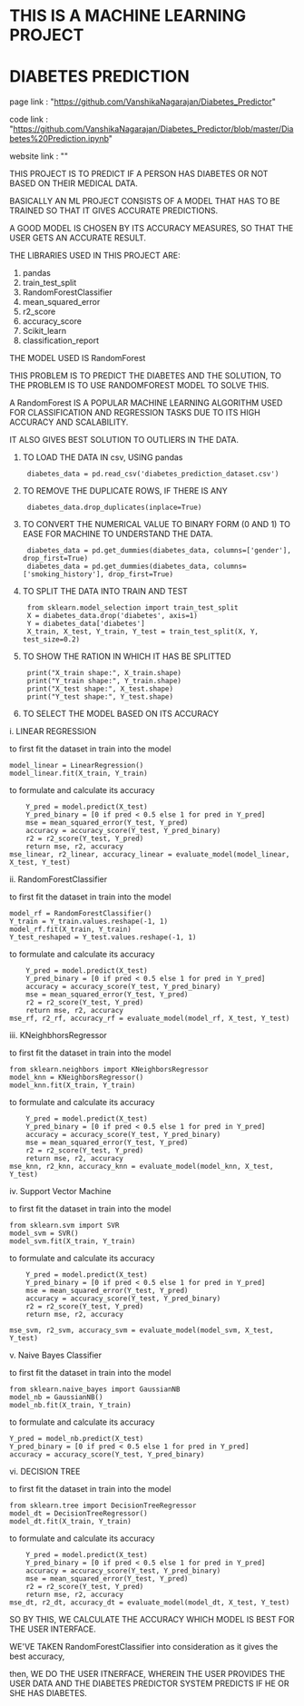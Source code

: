 # THIS IS A MACHINE LEARNING PROJECT

# DIABETES PREDICTION

page link :  "https://github.com/VanshikaNagarajan/Diabetes_Predictor"

code link : "https://github.com/VanshikaNagarajan/Diabetes_Predictor/blob/master/Diabetes%20Prediction.ipynb"

website link : ""


THIS PROJECT IS TO PREDICT IF A PERSON HAS DIABETES OR NOT BASED ON THEIR MEDICAL DATA.

BASICALLY AN ML PROJECT CONSISTS OF A MODEL THAT HAS TO BE TRAINED SO THAT IT GIVES ACCURATE PREDICTIONS. 

A GOOD MODEL IS CHOSEN BY ITS ACCURACY MEASURES, SO THAT THE USER GETS AN ACCURATE RESULT.

THE LIBRARIES USED IN THIS PROJECT ARE:

1. pandas
2. train_test_split
3. RandomForestClassifier
4. mean_squared_error
5. r2_score
6. accuracy_score
7. Scikit_learn
8. classification_report

THE MODEL USED IS RandomForest

THIS PROBLEM IS TO PREDICT THE DIABETES
AND THE SOLUTION, TO THE PROBLEM IS TO USE RANDOMFOREST MODEL TO SOLVE THIS. 

A RandomForest IS A POPULAR MACHINE LEARNING ALGORITHM USED FOR CLASSIFICATION AND REGRESSION TASKS DUE TO ITS HIGH ACCURACY AND SCALABILITY. 

IT ALSO GIVES BEST SOLUTION TO OUTLIERS IN THE DATA. 

1. TO LOAD THE DATA IN csv, USING pandas

        diabetes_data = pd.read_csv('diabetes_prediction_dataset.csv')

2. TO REMOVE THE DUPLICATE ROWS, IF THERE IS ANY

        diabetes_data.drop_duplicates(inplace=True)


3. TO CONVERT THE NUMERICAL VALUE TO BINARY FORM (0 AND 1) TO EASE FOR MACHINE TO UNDERSTAND THE DATA. 

        diabetes_data = pd.get_dummies(diabetes_data, columns=['gender'], drop_first=True)
        diabetes_data = pd.get_dummies(diabetes_data, columns=['smoking_history'], drop_first=True)

4. TO SPLIT THE DATA INTO TRAIN AND TEST

        from sklearn.model_selection import train_test_split
        X = diabetes_data.drop('diabetes', axis=1)
        Y = diabetes_data['diabetes']
        X_train, X_test, Y_train, Y_test = train_test_split(X, Y, test_size=0.2)
        

5. TO SHOW THE RATION IN WHICH IT HAS BE SPLITTED 

        print("X_train shape:", X_train.shape)
        print("Y_train shape:", Y_train.shape)
        print("X_test shape:", X_test.shape)
        print("Y_test shape:", Y_test.shape)

6. TO SELECT THE MODEL BASED ON ITS ACCURACY 

i. LINEAR REGRESSION 

 to first fit the dataset in train into the model 

    model_linear = LinearRegression()
    model_linear.fit(X_train, Y_train)

 to formulate and calculate its accuracy 


        Y_pred = model.predict(X_test)
        Y_pred_binary = [0 if pred < 0.5 else 1 for pred in Y_pred]
        mse = mean_squared_error(Y_test, Y_pred)
        accuracy = accuracy_score(Y_test, Y_pred_binary)
        r2 = r2_score(Y_test, Y_pred)
        return mse, r2, accuracy
    mse_linear, r2_linear, accuracy_linear = evaluate_model(model_linear, X_test, Y_test)

ii. RandomForestClassifier

to first fit the dataset in train into the model 

    model_rf = RandomForestClassifier()
    Y_train = Y_train.values.reshape(-1, 1)
    model_rf.fit(X_train, Y_train)
    Y_test_reshaped = Y_test.values.reshape(-1, 1)  

to formulate and calculate its accuracy 

        Y_pred = model.predict(X_test)
        Y_pred_binary = [0 if pred < 0.5 else 1 for pred in Y_pred]
        accuracy = accuracy_score(Y_test, Y_pred_binary)
        mse = mean_squared_error(Y_test, Y_pred)
        r2 = r2_score(Y_test, Y_pred)
        return mse, r2, accuracy
    mse_rf, r2_rf, accuracy_rf = evaluate_model(model_rf, X_test, Y_test)


iii. KNeighbhorsRegressor

to first fit the dataset in train into the model 


    from sklearn.neighbors import KNeighborsRegressor
    model_knn = KNeighborsRegressor()
    model_knn.fit(X_train, Y_train)


to formulate and calculate its accuracy 

        Y_pred = model.predict(X_test)
        Y_pred_binary = [0 if pred < 0.5 else 1 for pred in Y_pred]
        accuracy = accuracy_score(Y_test, Y_pred_binary)
        mse = mean_squared_error(Y_test, Y_pred)
        r2 = r2_score(Y_test, Y_pred)
        return mse, r2, accuracy
    mse_knn, r2_knn, accuracy_knn = evaluate_model(model_knn, X_test, Y_test)


iv. Support Vector Machine 

to first fit the dataset in train into the model 

    from sklearn.svm import SVR
    model_svm = SVR()
    model_svm.fit(X_train, Y_train)


to formulate and calculate its accuracy

        Y_pred = model.predict(X_test)
        Y_pred_binary = [0 if pred < 0.5 else 1 for pred in Y_pred]
        mse = mean_squared_error(Y_test, Y_pred)
        accuracy = accuracy_score(Y_test, Y_pred_binary)
        r2 = r2_score(Y_test, Y_pred)
        return mse, r2, accuracy

    mse_svm, r2_svm, accuracy_svm = evaluate_model(model_svm, X_test, Y_test)

v. Naive Bayes Classifier

to first fit the dataset in train into the model 

    from sklearn.naive_bayes import GaussianNB
    model_nb = GaussianNB()
    model_nb.fit(X_train, Y_train)

to formulate and calculate its accuracy


    Y_pred = model_nb.predict(X_test)
    Y_pred_binary = [0 if pred < 0.5 else 1 for pred in Y_pred]
    accuracy = accuracy_score(Y_test, Y_pred_binary)

vi. DECISION TREE

to first fit the dataset in train into the model 


    from sklearn.tree import DecisionTreeRegressor
    model_dt = DecisionTreeRegressor()
    model_dt.fit(X_train, Y_train)

to formulate and calculate its accuracy

        Y_pred = model.predict(X_test)
        Y_pred_binary = [0 if pred < 0.5 else 1 for pred in Y_pred]
        accuracy = accuracy_score(Y_test, Y_pred_binary)
        mse = mean_squared_error(Y_test, Y_pred)
        r2 = r2_score(Y_test, Y_pred)
        return mse, r2, accuracy
    mse_dt, r2_dt, accuracy_dt = evaluate_model(model_dt, X_test, Y_test)



SO BY THIS, WE CALCULATE THE ACCURACY WHICH MODEL IS BEST FOR THE USER INTERFACE.


WE'VE TAKEN RandomForestClassifier into consideration as it gives the best accuracy,

then, WE DO THE USER ITNERFACE, WHEREIN THE USER PROVIDES THE USER DATA AND THE DIABETES PREDICTOR SYSTEM PREDICTS IF HE OR SHE HAS DIABETES.

